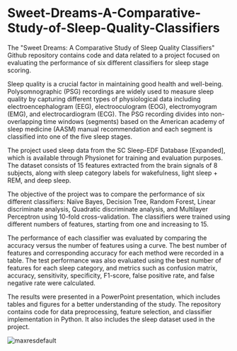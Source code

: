 # Sweet-Dreams-A-Comparative-Study-of-Sleep-Quality-Classifiers

The "Sweet Dreams: A Comparative Study of Sleep Quality Classifiers" Github repository contains code and data related to a project focused on evaluating the performance of six different classifiers for sleep stage scoring.

Sleep quality is a crucial factor in maintaining good health and well-being. Polysomnographic (PSG) recordings are widely used to measure sleep quality by capturing different types of physiological data including electroencephalogram (EEG), electrooculogram (EOG), electromyogram (EMG), and electrocardiogram (ECG). The PSG recording divides into non-overlapping time windows (segments) based on the American academy of sleep medicine (AASM) manual recommendation and each segment is classified into one of the five sleep stages.

The project used sleep data from the SC Sleep-EDF Database [Expanded], which is available through Physionet for training and evaluation purposes. The dataset consists of 15 features extracted from the brain signals of 8 subjects, along with sleep category labels for wakefulness, light sleep + REM, and deep sleep.

The objective of the project was to compare the performance of six different classifiers: Naïve Bayes, Decision Tree, Random Forest, Linear discriminate analysis, Quadratic discriminate analysis, and Multilayer Perceptron using 10-fold cross-validation. The classifiers were trained using different numbers of features, starting from one and increasing to 15.

The performance of each classifier was evaluated by comparing the accuracy versus the number of features using a curve. The best number of features and corresponding accuracy for each method were recorded in a table. The test performance was also evaluated using the best number of features for each sleep category, and metrics such as confusion matrix, accuracy, sensitivity, specificity, F1-score, false positive rate, and false negative rate were calculated.

The results were presented in a PowerPoint presentation, which includes tables and figures for a better understanding of the study. The repository contains code for data preprocessing, feature selection, and classifier implementation in Python. It also includes the sleep dataset used in the project.

![maxresdefault](https://user-images.githubusercontent.com/52755021/225415389-bb601eaa-7192-4af4-a4e6-7fb8c2a4c0f9.jpg)




